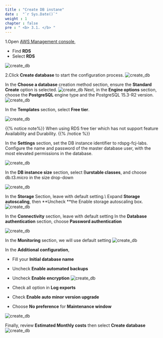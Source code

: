 ```yaml
---
title : "Create DB instane"
date :  "`r Sys.Date()`" 
weight : 1 
chapter : false
pre : " <b> 3.1. </b> "
---
```



 1.Open [AWS Management console](https://aws.amazon.com/premiumsupport/knowledge-center/sign-in-console/),
 - Find **RDS** 
 - Select **RDS** 

 ![create_db](/images/3/3-1/1.1.png)

 2.Click **Create database** to start the configuration process.
 ![create_db](/images/3/3-1/2.1.png)

 In the **Choose a database** creation method section, ensure the **Standard Create** option is selected. 
 ![create_db](/images/3/3-1/3.1.png)
 Next, in the **Engine options** section, choose the **PostgreSQL** engine type and the PostgreSQL 15.3-R2 version.
 ![create_db](/images/3/3-1/4.png)

 In the **Templates** section, select **Free tier**.

 ![create_db](/images/3/3-1/5.png)

 {{% notice note%}}
 When using RDS free  tier which has not support feature Availability and Durability.
 {{% /notice %}}

 In the **Settings** section, set the DB instance identifier to rdspg-fcj-labs. Configure the name and password of the master database user, with the most elevated permissions in the database.

 ![create_db](/images/3/3-1/6.png)

 In the **DB instance size** section, select B**urstable classes**, and choose db.t3.micro in the size drop-down

  ![create_db](/images/3/3-1/7.png)

 In the **Storage** Section, leave with default setting.\ 
 Expand **Storage autoscaling**, then **Uncheck **the Enable storage autoscaling box.
 ![create_db](/images/3/3-1/8.png)

 In the **Connectivity** section, leave with default setting
 In the **Database authentication** section, choose **Password authentication**

 ![create_db](/images/3/3-1/9.png)
 
  In the **Monitoring** section, we will use default setting
 ![create_db](/images/3/3-1/10.png)

 In the **Additional configuration**,
 - Fill your **Initial database name**
 - Uncheck **Enable automated backups**
 - Uncheck **Enable encryption**
 ![create_db](/images/3/3-1/11.1.png)

 - Check all option in **Log exports**
 - Check **Enable auto minor version upgrade**
 - Choose **No preference** for **Maintenance window**

 ![create_db](/images/3/3-1/12.png)

Finally, review **Estimated Monthly costs** then select **Create database**
 ![create_db](/images/3/3-1/13.png)